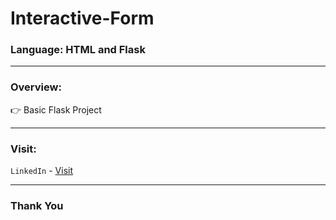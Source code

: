 # Interactive-Form

### Language: HTML and Flask

--- 

### Overview:

👉 Basic Flask Project

---

### Visit:

`LinkedIn` - [Visit](https://linkedin.com/in/anshmnsoni)

---

### Thank You
